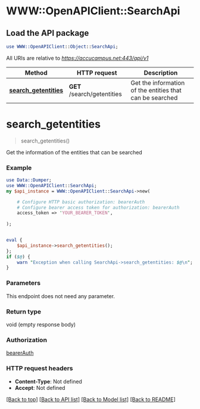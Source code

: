 # WWW::OpenAPIClient::SearchApi

## Load the API package
```perl
use WWW::OpenAPIClient::Object::SearchApi;
```

All URIs are relative to *https://accucampus.net:443/api/v1*

Method | HTTP request | Description
------------- | ------------- | -------------
[**search_getentities**](SearchApi.md#search_getentities) | **GET** /search/getentities | Get the information of the entities that can be searched


# **search_getentities**
> search_getentities()

Get the information of the entities that can be searched

### Example 
```perl
use Data::Dumper;
use WWW::OpenAPIClient::SearchApi;
my $api_instance = WWW::OpenAPIClient::SearchApi->new(

    # Configure HTTP basic authorization: bearerAuth
    # Configure bearer access token for authorization: bearerAuth
    access_token => 'YOUR_BEARER_TOKEN',
    
);


eval { 
    $api_instance->search_getentities();
};
if ($@) {
    warn "Exception when calling SearchApi->search_getentities: $@\n";
}
```

### Parameters
This endpoint does not need any parameter.

### Return type

void (empty response body)

### Authorization

[bearerAuth](../README.md#bearerAuth)

### HTTP request headers

 - **Content-Type**: Not defined
 - **Accept**: Not defined

[[Back to top]](#) [[Back to API list]](../README.md#documentation-for-api-endpoints) [[Back to Model list]](../README.md#documentation-for-models) [[Back to README]](../README.md)

